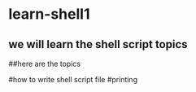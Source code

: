 # learn-shell1
## we will learn the shell script topics


##here are the topics

#how to write shell script file
#printing 


